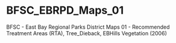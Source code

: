 # BFSC_EBRPD_Maps_01
BFSC - East Bay Regional Parks District Maps 01 - Recommended Treatment Areas (RTA), Tree_Dieback, EBHills Vegetation (2006)

